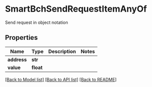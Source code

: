 # SmartBchSendRequestItemAnyOf

Send request in object notation
## Properties
Name | Type | Description | Notes
------------ | ------------- | ------------- | -------------
**address** | **str** |  | 
**value** | **float** |  | 

[[Back to Model list]](../README.md#documentation-for-models) [[Back to API list]](../README.md#documentation-for-api-endpoints) [[Back to README]](../README.md)


